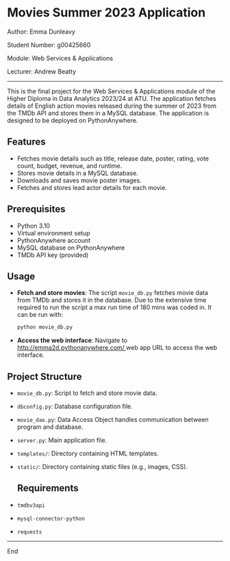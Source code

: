 # Movies Summer 2023 Application

Author: Emma Dunleavy

Student Number: g00425660

Module: Web Services & Applications

Lecturer: Andrew Beatty
***


This is the final project for the Web Services & Applications module of the Higher Diploma in Data Analytics 2023/24 at ATU. The application fetches details of English action movies released during the summer of 2023 from the TMDb API and stores them in a MySQL database. The application is designed to be deployed on PythonAnywhere. 

## Features

- Fetches movie details such as title, release date, poster, rating, vote count, budget, revenue, and runtime.
- Stores movie details in a MySQL database.
- Downloads and saves movie poster images.
- Fetches and stores lead actor details for each movie.

## Prerequisites

- Python 3.10
- Virtual environment setup
- PythonAnywhere account
- MySQL database on PythonAnywhere
- TMDb API key (provided)

## Usage

- **Fetch and store movies**:
    The script `movie_db.py` fetches movie data from TMDb and stores it in the database. Due to the extensive time required to run the script a max run time of 180 mins was coded in.  It can be run with:
    ```bash
    python movie_db.py
    ```

- **Access the web interface**:
    Navigate to [http://emma2d.pythonanywhere.com/ ](http://emma2d.pythonanywhere.com/) web app URL to access the web interface.

## Project Structure

- `movie_db.py`: Script to fetch and store movie data.
- `dbconfig.py`: Database configuration file.
- `movie_dao.py`: Data Access Object handles communication between program and database.
- `server.py`: Main application file.
- `templates/`: Directory containing HTML templates.
- `static/`: Directory containing static files (e.g., images, CSS).

  ## Requirements

- `tmdbv3api`
- `mysql-connector-python`
- `requests`


*** 

End
